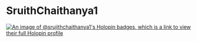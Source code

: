 # SruithChaithanya1
[![An image of @srujithchaithanya1's Holopin badges, which is a link to view their full Holopin profile](https://holopin.me/srujithchaithanya1)](https://holopin.io/@srujithchaithanya1)

